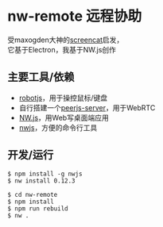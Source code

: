 # nw-remote 远程协助

受maxogden大神的[screencat](https://github.com/maxogden/screencat)启发，  
它基于Electron，我基于NW.js创作


## 主要工具/依赖

- [robotjs](https://github.com/octalmage/robotjs)，用于操控鼠标/键盘
- 自行搭建一个[peerjs-server](https://github.com/peers/peerjs-server)，用于WebRTC
- [NW.js](https://github.com/nwjs/nw.js)，用Web写桌面端应用
- [nwjs](https://github.com/egoist/nwjs)，方便的命令行工具


## 开发/运行

```plain
$ npm install -g nwjs
$ nw install 0.12.3
```

```plain
$ cd nw-remote
$ npm install
$ npm run rebuild
$ nw .
```
